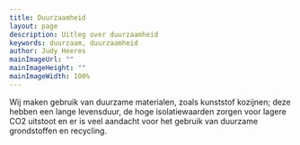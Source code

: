 ```yaml
---
title: Duurzaamheid
layout: page
description: Uitleg over duurzaamheid
keywords: duurzaam, duurzaamheid
author: Judy Heeres
mainImageUrl: ""
mainImageHeight: ""
mainImageWidth: 100%
---
```


Wij maken gebruik van duurzame materialen, zoals kunststof kozijnen; deze hebben een lange levensduur, de hoge isolatiewaarden zorgen voor lagere CO2 uitstoot en er is veel aandacht voor het gebruik van duurzame grondstoffen en recycling.